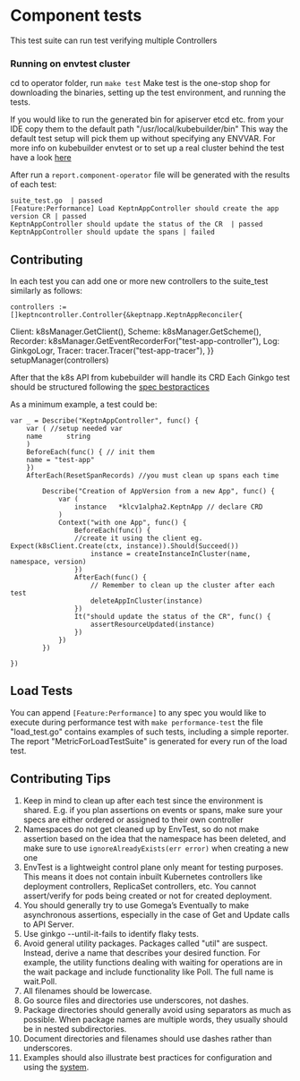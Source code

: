 # Component tests

This test suite can run test verifying multiple Controllers

### Running on envtest cluster

cd to operator folder, run
```make test```
Make test is the one-stop shop for downloading the binaries, setting up the test environment, and running the tests.

If you would like to run the generated bin for apiserver etcd etc. from your IDE copy them to the default path "/usr/local/kubebuilder/bin"
This way the default test setup will pick them up without specifying any ENVVAR.
For more info on kubebuilder envtest or to set up a real cluster behind the test have a look [here](https://book.kubebuilder.io/reference/envtest.html)

After run a ```report.component-operator``` file will be generated with the results of each test:

```
suite_test.go  | passed
[Feature:Performance] Load KeptnAppController should create the app version CR | passed
KeptnAppController should update the status of the CR  | passed
KeptnAppController should update the spans | failed
```

## Contributing

In each test you can add one or more new controllers to the suite_test similarly as follows:

    controllers := []keptncontroller.Controller{&keptnapp.KeptnAppReconciler{
   Client:   k8sManager.GetClient(),
   Scheme:   k8sManager.GetScheme(),
   Recorder: k8sManager.GetEventRecorderFor("test-app-controller"),
   Log:      GinkgoLogr,
   Tracer:   tracer.Tracer("test-app-tracer"),
  }}
  setupManager(controllers)
 
After that the k8s API from kubebuilder will handle its CRD
Each Ginkgo test should be structured following the [spec bestpractices](https://onsi.github.io/ginkgo/#writing-specs)

As a minimum example, a test could be:

```
var _ = Describe("KeptnAppController", func() {
    var ( //setup needed var
    name      string
    )
    BeforeEach(func() { // init them
    name = "test-app"
    })
    AfterEach(ResetSpanRecords) //you must clean up spans each time 
    
        Describe("Creation of AppVersion from a new App", func() {
            var (
                instance   *klcv1alpha2.KeptnApp // declare CRD
            )
            Context("with one App", func() {
                BeforeEach(func() {  
                //create it using the client eg. Expect(k8sClient.Create(ctx, instance)).Should(Succeed())
                    instance = createInstanceInCluster(name, namespace, version)
                })
                AfterEach(func() {
                    // Remember to clean up the cluster after each test
                    deleteAppInCluster(instance)
                })
                It("should update the status of the CR", func() {
                    assertResourceUpdated(instance)
                })
            })
        })

})
```

## Load Tests

You can append ```[Feature:Performance]``` to any spec you would like to execute during performance test with ```make performance-test``` the file
"load_test.go" contains examples of such tests, including a simple reporter. The report "MetricForLoadTestSuite" is generated for every run of the load test.

## Contributing Tips

1. Keep in mind to clean up after each test since the environment is shared. E.g. if you plan assertions on events or spans, make sure your specs are either ordered or assigned to their own controller
2. Namespaces do not get cleaned up by EnvTest, so do not make assertion based on the idea that the namespace has been deleted, and make sure to use `ignoreAlreadyExists(err error)` when creating a new one
3. EnvTest is a lightweight control plane only meant for testing purposes. This means it does not contain inbuilt Kubernetes controllers like deployment controllers, ReplicaSet controllers, etc. You cannot assert/verify for pods being created or not for created deployment.
4. You should generally try to use Gomega’s Eventually to make asynchronous assertions, especially in the case of Get and Update calls to API Server.
5. Use ginkgo --until-it-fails to identify flaky tests.
6. Avoid general utility packages. Packages called "util" are suspect. Instead, derive a name that describes your desired function. For example, the utility functions dealing with waiting for operations are in the wait package and include functionality like Poll. The full name is wait.Poll.
7. All filenames should be lowercase.
8. Go source files and directories use underscores, not dashes.
9. Package directories should generally avoid using separators as much as possible. When package names are multiple words, they usually should be in nested subdirectories.
10. Document directories and filenames should use dashes rather than underscores.
11. Examples should also illustrate best practices for configuration and using the [system](https://kubernetes.io/docs/concepts/configuration/overview/).
